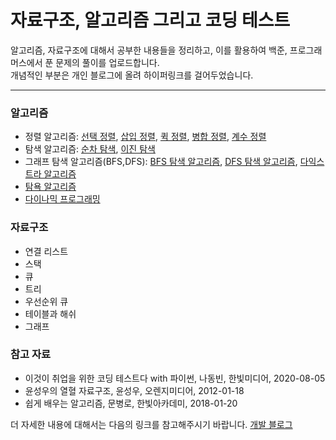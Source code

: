 # 자료구조, 알고리즘 그리고 코딩 테스트
알고리즘, 자료구조에 대해서 공부한 내용들을 정리하고, 이를 활용하여 백준, 프로그래머스에서 푼 문제의 풀이를 업로드합니다.
<br/> 개념적인 부분은 개인 블로그에 올려 하이퍼링크를 걸어두었습니다.

---

### 알고리즘

- 정렬 알고리즘: [선택 정렬](https://hangjastar.tistory.com/125?category=951912), [삽입 정렬](https://hangjastar.tistory.com/126?category=951912), [퀵 정렬](https://hangjastar.tistory.com/127?category=951912), [병합 정렬](https://hangjastar.tistory.com/132?category=951912), [계수 정렬](https://hangjastar.tistory.com/128?category=951912)
- 탐색 알고리즘: [순차 탐색](https://hangjastar.tistory.com/133?category=951912), [이진 탐색](https://hangjastar.tistory.com/134?category=951912)
- 그래프 탐색 알고리즘(BFS,DFS): [BFS 탐색 알고리즘](https://hangjastar.tistory.com/131), [DFS 탐색 알고리즘](https://hangjastar.tistory.com/130), [다익스트라 알고리즘](https://hangjastar.tistory.com/137?category=951912)
- [탐욕 알고리즘](https://hangjastar.tistory.com/135?category=951912)
- [다이나믹 프로그래밍](https://hangjastar.tistory.com/136?category=951912)

### 자료구조
- 연결 리스트
- 스택
- 큐
- 트리
- 우선순위 큐
- 테이블과 해쉬
- 그래프

### 참고 자료
- 이것이 취업을 위한 코딩 테스트다 with 파이썬, 나동빈, 한빛미디어, 2020-08-05
- 윤성우의 열혈 자료구조, 윤성우, 오렌지미디어, 2012-01-18
- 쉽게 배우는 알고리즘, 문병로, 한빛아카데미, 2018-01-20

더 자세한 내용에 대해서는 다음의 링크를 참고해주시기 바랍니다. [개발 블로그](https://hangjastar.tistory.com/category/Algorithm)
